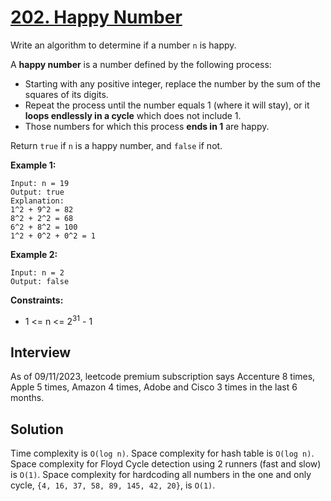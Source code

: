 # [202. Happy Number](https://leetcode.com/problems/happy-number/)

Write an algorithm to determine if a number `n` is happy.

A **happy number** is a number defined by the following process:

* Starting with any positive integer, replace the number by the sum of the squares of its digits.
* Repeat the process until the number equals 1 (where it will stay), or it **loops endlessly in a cycle** which does not include 1.
* Those numbers for which this process **ends in 1** are happy.

Return `true` if `n` is a happy number, and `false` if not.

**Example 1:**
```
Input: n = 19
Output: true
Explanation:
1^2 + 9^2 = 82
8^2 + 2^2 = 68
6^2 + 8^2 = 100
1^2 + 0^2 + 0^2 = 1
```

**Example 2:**
```
Input: n = 2
Output: false
```

**Constraints:**
* 1 <= n <= 2<sup>31</sup> - 1

## Interview
As of 09/11/2023, leetcode premium subscription says Accenture 8 times, Apple 5 times, Amazon 4 times, Adobe and Cisco 3 times in the last 6 months.

## Solution
Time complexity is `O(log n)`.
Space complexity for hash table is `O(log n)`.
Space complexity for Floyd Cycle detection using 2 runners (fast and slow) is `O(1)`.
Space complexity for hardcoding all numbers in the one and only cycle, `{4, 16, 37, 58, 89, 145, 42, 20}`, is `O(1)`.
